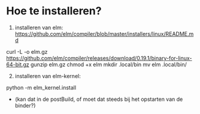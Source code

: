# Hoe te installeren?

1. installeren van elm: https://github.com/elm/compiler/blob/master/installers/linux/README.md

curl -L -o elm.gz https://github.com/elm/compiler/releases/download/0.19.1/binary-for-linux-64-bit.gz
gunzip elm.gz
chmod +x elm
mkdir .local/bin
mv elm .local/bin/

2. installeren van elm-kernel:

python -m elm_kernel.install

* (kan dat in de postBuild, of moet dat steeds bij het opstarten van de binder?)
